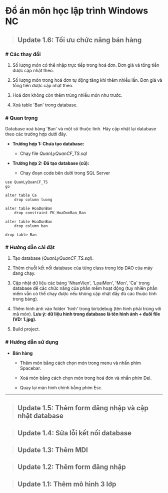 # Đồ án môn học lập trình Windows NC

> ## Update 1.6: Tối ưu chức năng bán hàng

### # Các thay đổi

  1.	Số lượng món có thể nhập trực tiếp trong hoá đơn. Đơn giá và tổng tiền được cập nhật theo.

  2.	Số lượng món trong hoá đơn tự động tăng khi thêm nhiều lần. Đơn giá và tổng tiền được cập nhật theo.
  
  3.	Hoá đơn không còn thêm trùng nhiều món như trước.
  
  3.	Xoá table 'Ban' trong database.
  
### # Quan trọng

Database xoá bảng 'Ban' và một sô thuộc tính. Hãy cập nhật lại database theo các trường hợp dưới đây.

- **Trường hợp 1: Chưa tạo database:**

  - Chạy file *QuanLyQuanCF_TS.sql*

- **Trường hợp 2: Đã tạo database (cũ):**

  - Chạy đoạn code bên dưới trong SQL Server

```
use QuanLyQuanCF_TS
go

alter table Ca
	drop column luong

alter table HoaDonBan
	drop constraint FK_HoaDonBan_Ban

alter table HoaDonBan
	drop column ban

drop table Ban
```

### # Hướng dẫn cài đặt

  1.	Tạo database (*QuanLyQuanCF_TS.sql*).

  2.	Thêm chuỗi kết nối database của từng class trong lớp DAO của máy đang chạy.

  3.	Cập nhật dữ liệu các bảng 'NhanVien', 'LoaiMon', 'Mon', 'Ca' trong database để các chức năng của phần mềm hoạt động (tuy nhiên phần mềm vẫn có thể chạy được nếu không cập nhật đầy đủ các thuộc tính trong bảng).

  4.	Thêm hình ảnh vào folder 'hinh' trong bin\debug (tên hình phải trùng với mã món). **Lưu ý: dữ liệu hình trong database là tên hình ảnh + đuôi file (VD: 1.jpg).**
  
  5.	Build project.

### # Hướng dẫn sử dụng

- **Bán hàng**

  - Thêm món bằng cách chọn món trong menu và nhấn phím Spacebar.
  
  - Xoá món bằng cách chọn món trong hoá đơn và nhấn phím Del.
  
  - Quay lại màn hình chính bằng phím Esc.

---
> ## Update 1.5: Thêm form đăng nhập và cập nhật database

> ## Update 1.4: Sửa lỗi kết nối database
	
> ## Update 1.3: Thêm MDI
	
> ## Update 1.2: Thêm form đăng nhập

> ## Update 1.1: Thêm mô hình 3 lớp
